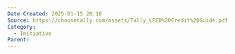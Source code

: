 ```yaml
---
Date Created: 2025-01-15 20:18
Source: https://choosetally.com/assets/Tally_LEED%20Credit%20Guide.pdf
Category:
  - Initiative
Parent:
---
```

